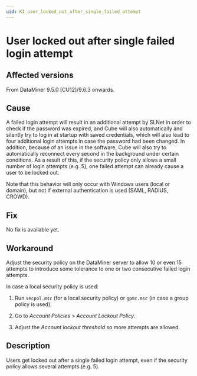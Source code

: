 ```yaml
---
uid: KI_user_locked_out_after_single_failed_attempt
---
```


# User locked out after single failed login attempt

## Affected versions

From DataMiner 9.5.0 [CU12]/9.6.3 onwards.<!-- RN 20426 -->

## Cause

A failed login attempt will result in an additional attempt by SLNet in order to check if the password was expired, and Cube will also automatically and silently try to log in at startup with saved credentials, which will also lead to four additional login attempts in case the password had been changed. In addition, because of an issue in the software, Cube will also try to automatically reconnect every second in the background under certain conditions. As a result of this, if the security policy only allows a small number of login attempts (e.g. 5), one failed attempt can already cause a user to be locked out.

Note that this behavior will only occur with Windows users (local or domain), but not if external authentication is used (SAML, RADIUS, CROWD).

## Fix

No fix is available yet.

## Workaround

Adjust the security policy on the DataMiner server to allow 10 or even 15 attempts to introduce some tolerance to one or two consecutive failed login attempts.

In case a local security policy is used:

1. Run `secpol.msc` (for a local security policy) or `gpmc.msc` (in case a group policy is used).

1. Go to *Account Policies* > *Account Lockout Policy*.

1. Adjust the *Account lockout threshold* so more attempts are allowed.

## Description

Users get locked out after a single failed login attempt, even if the security policy allows several attempts (e.g. 5).
